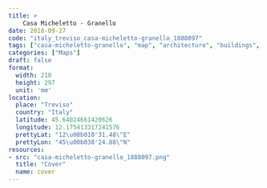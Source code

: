 ```yaml
---
title: > 
    Casa Micheletto - Granello
date: 2018-09-27
code: "italy_treviso_casa-micheletto-granello_1888097"
tags: ["casa-micheletto-granello", "map", "architecture", "buildings", "Treviso", "Italy"]
categories: ["Maps"]
draft: false
format:
  width: 210
  height: 297
  unit: 'mm'
location:
  place: "Treviso"
  country: "Italy"
  latitude: 45.64024661420626
  longitude: 12.175413317241576
  prettyLat: "12\u00b010'31.48\"E"
  prettyLon: "45\u00b038'24.88\"N"
resources:
- src: "casa-micheletto-granello_1888097.png"
  title: "Cover"
  name: cover
---
```

